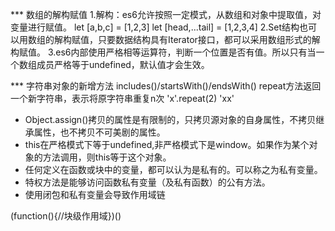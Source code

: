   *** 数组的解构赋值
1.解构：es6允许按照一定模式，从数组和对象中提取值，对变量进行赋值。
let [a,b,c] = [1,2,3]
let [head,...tail] = [1,2,3,4]
2.Set结构也可以用数组的解构赋值，只要数据结构具有Iterator接口，都可以采用数组形式的解构赋值。
3.es6内部使用严格相等运算符，判断一个位置是否有值。所以只有当一个数组成员严格等于undefined，默认值才会生效。

*** 字符串对象的新增方法
includes()/startsWith()/endsWith()
repeat方法返回一个新字符串，表示将原字符串重复n次 'x'.repeat(2) 'xx'




* Object.assign()拷贝的属性是有限制的，只拷贝源对象的自身属性，不拷贝继承属性，也不拷贝不可美剧的属性。
* this在严格模式下等于undefined,非严格模式下是window。如果作为某个对象的方法调用，则this等于这个对象。
* 任何定义在函数或块中的变量，都可以认为是私有的。可以称之为私有变量。
* 特权方法是能够访问函数私有变量（及私有函数）的公有方法。
* 使用闭包和私有变量会导致作用域链


(function(){//块级作用域})()